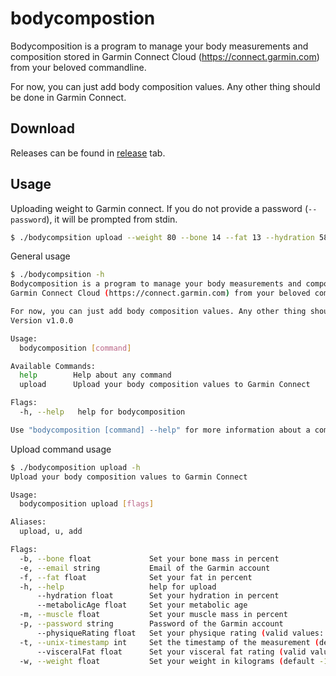 # bodycompostion
Bodycomposition is a program to manage your body measurements and composition stored in
Garmin Connect Cloud (https://connect.garmin.com) from your beloved commandline.

For now, you can just add body composition values. Any other thing should be done in Garmin Connect.

## Download
Releases can be found in [release](https://github.com/davidkroell/bodycomposition/releases) tab.


## Usage

Uploading weight to Garmin connect. If you do not provide a password (`--password`), it will be prompted from stdin.
```bash
$ ./bodycompsition upload --weight 80 --bone 14 --fat 13 --hydration 58 --muscle 42 --email john.doe@mail.com
```

General usage
```bash
$ ./bodycompsition -h
Bodycomposition is a program to manage your body measurements and composition stored in
Garmin Connect Cloud (https://connect.garmin.com) from your beloved commandline.

For now, you can just add body composition values. Any other thing should be done in Garmin Connect.
Version v1.0.0

Usage:
  bodycomposition [command]

Available Commands:
  help        Help about any command
  upload      Upload your body composition values to Garmin Connect

Flags:
  -h, --help   help for bodycomposition

Use "bodycomposition [command] --help" for more information about a command.
```

Upload command usage

```bash
$ ./bodycomposition upload -h
Upload your body composition values to Garmin Connect

Usage:
  bodycomposition upload [flags]

Aliases:
  upload, u, add

Flags:
  -b, --bone float             Set your bone mass in percent
  -e, --email string           Email of the Garmin account
  -f, --fat float              Set your fat in percent
  -h, --help                   help for upload
      --hydration float        Set your hydration in percent
      --metabolicAge float     Set your metabolic age
  -m, --muscle float           Set your muscle mass in percent
  -p, --password string        Password of the Garmin account
      --physiqueRating float   Set your physique rating (valid values: 1-9)
  -t, --unix-timestamp int     Set the timestamp of the measurement (default -1)
      --visceralFat float      Set your visceral fat rating (valid values: 1-60)
  -w, --weight float           Set your weight in kilograms (default -1)
```
